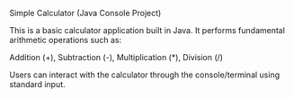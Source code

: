 Simple Calculator (Java Console Project)

This is a basic calculator application built in Java.
It performs fundamental arithmetic operations such as:

Addition (+), Subtraction (-), Multiplication (*), Division (/)

Users can interact with the calculator through the console/terminal using standard input.

